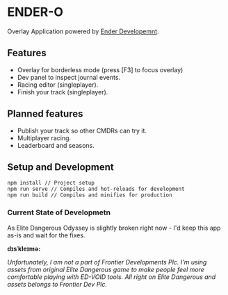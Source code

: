 # ENDER-O

Overlay Application powered by [Ender Developemnt](https://inara.cz/squadron/9888/).

## Features
- Overlay for borderless mode (press [F3] to focus overlay)
- Dev panel to inspect journal events.
- Racing editor (singleplayer).
- Finish your track (singleplayer).

## Planned features
- Publish your track so other CMDRs can try it.
- Multiplayer racing.
- Leaderboard and seasons.

## Setup and Development
```
npm install // Project setup
npm run serve // Compiles and hot-reloads for development
npm run build // Compiles and minifies for production
```

### Current State of Developmetn
As Elite Dangerous Odyssey is slightly broken right now - I'd keep this app as-is and wait for the fixes.

**dɪsˈkleɪmə:**

*Unfortunately, I am not a part of Frontier Developments Plc. I'm using assets from original Elite Dangerous game to make people feel more comfortable playing with ED-VOID tools. All right on Elite Dangerous and assets belongs to Frontier Dev Plc.*

